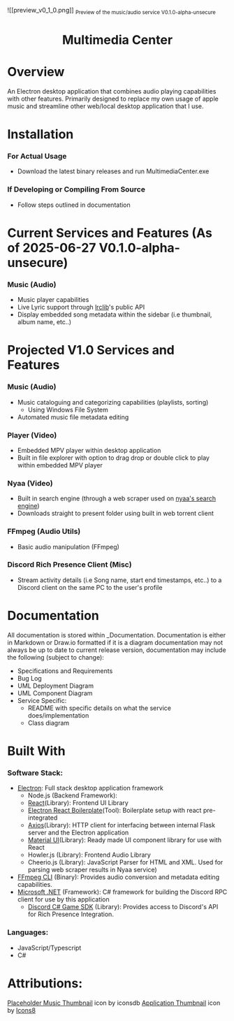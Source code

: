 ![[preview_v0_1_0.png]]
<sub>Preview of the music/audio service V0.1.0-alpha-unsecure</sub>
# <h1 align="center">Multimedia Center</h1>

# Overview

An Electron desktop application that combines audio playing capabilities with other features. Primarily designed to replace my own usage of apple music and streamline other web/local desktop application that I use.

# Installation

### For Actual Usage
- Download the latest binary releases and run MultimediaCenter.exe

### If Developing or Compiling From Source
- Follow steps outlined in documentation


# Current Services and Features (As of 2025-06-27 V0.1.0-alpha-unsecure)

### Music (Audio)
- Music player capabilities
- Live Lyric support through [lrclib](https://lrclib.net)'s public API 
- Display embedded song metadata within the sidebar (i.e thumbnail, album name, etc..)

# Projected V1.0 Services and Features

### Music (Audio)
- Music cataloguing and categorizing capabilities (playlists, sorting)
	- Using Windows File System
- Automated music file metadata editing

### Player (Video)
- Embedded MPV player within desktop application
- Built in file explorer with option to drag drop or double click to play within embedded MPV player
### Nyaa (Video)
- Built in search engine (through a web scraper used on [nyaa's search engine](https://nyaa.si))
- Downloads straight to present folder using built in web torrent client

### FFmpeg (Audio Utils)
-  Basic audio manipulation (FFmpeg)

### Discord Rich Presence Client (Misc)
- Stream activity details (i.e Song name, start end timestamps, etc..) to a Discord client on the same PC to the user's profile

# Documentation
All documentation is stored within \_Documentation. Documentation is either in Markdown or Draw.io formatted if it is a diagram documentation may not always be up to date to current release version, documentation may include the following (subject to change):
- Specifications and Requirements
- Bug Log 
- UML Deployment Diagram
- UML Component Diagram
- Service Specific:
	- README with specific details on what the service does/implementation
	- Class diagram

# Built With

### Software Stack:
- [Electron](https://www.electronjs.org/): Full stack desktop application framework
	- Node.js (Backend Framework): 
	- [React](https://react.dev)(Library): Frontend UI Library
	- [Electron React Boilerplate](https://electron-react-boilerplate.js.org)(Tool): Boilerplate setup with react pre-integrated
	- [Axios](https://www.npmjs.com/package/axios)(Library): HTTP client for interfacing between internal Flask server and the Electron application
	- [Material UI](https://mui.com/material-ui/)(Library): Ready made UI component library for use with React
	- Howler.js (Library): Frontend Audio Library
	- Cheerio.js (Library): JavaScript Parser for HTML and XML. Used for parsing web scraper results in Nyaa service)
- [FFmpeg CLI](https://ffmpeg.org/) (Binary): Provides audio conversion and metadata editing capabilities.
- [Microsoft .NET](https://dotnet.microsoft.com/en-us/download/dotnet-framework) (Framework): C# framework for building the Discord RPC client for use by this application
	- [Discord C# Game SDK](https://discord.com/developers/docs/developer-tools/game-sdk) (Library): Provides access to Discord's API for Rich Presence Integration.

### Languages:
- JavaScript/Typescript
- C#
# Attributions:
<a target="_blank" href="https://www.iconsdb.com/gray-icons/note-icon.html">Placeholder Music Thumbnail</a> icon by iconsdb
<a target="_blank" href="https://icons8.com/icon/5KnYEBMsKp29/media">Application Thumbnail</a> icon by <a target="_blank" href="https://icons8.com">Icons8</a>